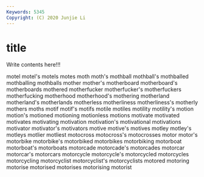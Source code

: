 ```yaml
---
Keywords: 5345
Copyright: (C) 2020 Junjie Li
---
```


# title

Write contents here!!!
 
motel 
motel's 
motels
motes 
moth 
moth's 
mothball 
mothball's 
mothballed 
mothballing 
mothballs 
mother 
mother's
motherboard 
motherboard's 
motherboards 
mothered 
motherfucker 
motherfucker's 
motherfuckers 
motherfucking 
motherhood 
motherhood's
mothering 
motherland 
motherland's 
motherlands 
motherless 
motherliness 
motherliness's 
motherly 
mothers 
moths
motif 
motif's 
motifs 
motile 
motiles 
motility 
motility's 
motion 
motion's 
motioned
motioning 
motionless 
motions 
motivate 
motivated 
motivates 
motivating 
motivation 
motivation's 
motivational
motivations 
motivator 
motivator's 
motivators 
motive 
motive's 
motives 
motley 
motley's 
motleys
motlier 
motliest 
motocross 
motocross's 
motocrosses 
motor 
motor's 
motorbike 
motorbike's 
motorbiked
motorbikes 
motorbiking 
motorboat 
motorboat's 
motorboats 
motorcade 
motorcade's 
motorcades 
motorcar 
motorcar's
motorcars 
motorcycle 
motorcycle's 
motorcycled 
motorcycles 
motorcycling 
motorcyclist 
motorcyclist's 
motorcyclists 
motored
motoring 
motorise 
motorised 
motorises 
motorising 
motorist 
